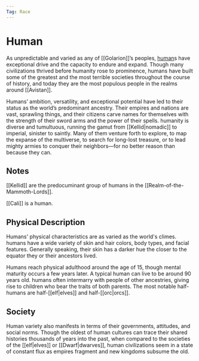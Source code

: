 ```yaml
---
Tag: Race
---
```

# Human
As unpredictable and varied as any of [[Golarion]]’s peoples, [human](https://2e.aonprd.com/Ancestries.aspx?ID=6)s have exceptional drive and the capacity to endure and expand. Though many civilizations thrived before humanity rose to prominence, humans have built some of the greatest and the most terrible societies throughout the course of history, and today they are the most populous people in the realms around [[Avistan]].  
  
Humans’ ambition, versatility, and exceptional potential have led to their status as the world’s predominant ancestry. Their empires and nations are vast, sprawling things, and their citizens carve names for themselves with the strength of their sword arms and the power of their spells. humanity is diverse and tumultuous, running the gamut from [[Kellid|nomadic]] to imperial, sinister to saintly. Many of them venture forth to explore, to map the expanse of the multiverse, to search for long-lost treasure, or to lead mighty armies to conquer their neighbors—for no better reason than because they can.

## Notes
[[Kellid]] are the predocuminant group of humans in the [[Realm-of-the-Mammoth-Lords]].

[[Cali]] is a human. 

## Physical Description
Humans' physical characteristics are as varied as the world's climes. humans have a wide variety of skin and hair colors, body types, and facial features. Generally speaking, their skin has a darker hue the closer to the equator they or their ancestors lived.  
  
Humans reach physical adulthood around the age of 15, though mental maturity occurs a few years later. A typical human can live to be around 90 years old. humans often intermarry with people of other ancestries, giving rise to children who bear the traits of both parents. The most notable half-humans are half-[[elf|elves]] and half-[[orc|orcs]].  

## Society
Human variety also manifests in terms of their governments, attitudes, and social norms. Though the oldest of human cultures can trace their shared histories thousands of years into the past, when compared to the societies of the [[elf|elves]] or [[Dwarf|dwarves]], human civilizations seem in a state of constant flux as empires fragment and new kingdoms subsume the old.